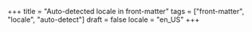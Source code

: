 +++
title = "Auto-detected locale in front-matter"
tags = ["front-matter", "locale", "auto-detect"]
draft = false
locale = "en_US"
+++
